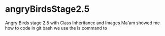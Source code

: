 # angryBirdsStage2.5
Angry Birds stage 2.5 with Class Inheritance and Images
Ma'am showed me how to code in git bash
we use the ls command to 
